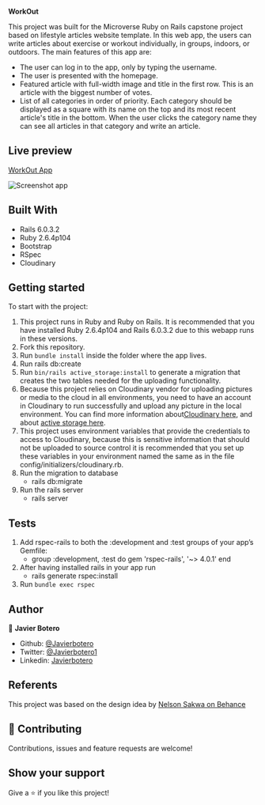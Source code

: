 **WorkOut**

This project was built for the Microverse Ruby on Rails capstone project based on lifestyle articles website template. In this web app, the users can write articles about exercise or workout individually, in groups, indoors, or outdoors. The main features of this app are:

- The user can log in to the app, only by typing the username.
- The user is presented with the homepage.
- Featured article with full-width image and title in the first row. This is an article with the biggest number of votes.
- List of all categories in order of priority. Each category should be displayed as a square with its name on the top and its most recent article's title in the bottom.
When the user clicks the category name they can see all articles in that category and write an article.

## Live preview

[WorkOut App](https://stark-harbor-31329.herokuapp.com/)

![Screenshot app](https://res.cloudinary.com/enterprise/image/upload/v1599836656/WorkOut_c4q4qv.jpg)

## Built With

- Rails 6.0.3.2
- Ruby 2.6.4p104
- Bootstrap
- RSpec
- Cloudinary

## Getting started

To start with the project:

1. This project runs in Ruby and Ruby on Rails. It is recommended that you have installed Ruby 2.6.4p104 and Rails 6.0.3.2 due to this webapp runs in these versions.
2. Fork this repository.
3. Run `bundle install` inside the folder where the app lives.
4. Run rails db:create
5. Run `bin/rails active_storage:install` to generate a migration that creates the two tables needed for the uploading functionality.
6. Because this project relies on Cloudinary vendor for uploading pictures or media to the cloud in all environments, you need to have an account in Cloudinary to run successfully and upload any picture in the local environment. You can find more information about[Cloudinary here](https://cloudinary.com/documentation/rails_integration), and about [active storage here](https://edgeguides.rubyonrails.org/active_storage_overview.html#setup).
7. This project uses environment variables that provide the credentials to access to Cloudinary, because this is sensitive information that should not be uploaded to source control it is recommended that you set up these variables in your environment named the same as in the file config/initializers/cloudinary.rb.
5. Run the migration to database
    - rails db:migrate
6. Run the rails server
    - rails server

## Tests

1. Add rspec-rails to both the :development and :test groups of your app’s Gemfile:
    - group :development, :test do
        gem 'rspec-rails', '~> 4.0.1'
      end
1. After having installed rails in your app run
    - rails generate rspec:install
3. Run `bundle exec rspec`

## Author

👤 **Javier Botero**

- Github: [@Javierbotero](https://github.com/javierbotero)
- Twitter: [@Javierbotero1](https://twitter.com/JavierBotero1)
- Linkedin: [Javierbotero](https://www.linkedin.com/in/javierboterodev/)

## Referents

This project was based on the design idea by [Nelson Sakwa on Behance](https://www.behance.net/sakwadesignstudio)

## 🤝 Contributing

Contributions, issues and feature requests are welcome!

## Show your support

Give a ⭐️ if you like this project!
